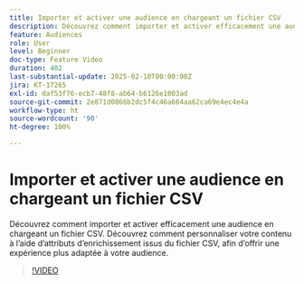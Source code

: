 ```yaml
---
title: Importer et activer une audience en chargeant un fichier CSV
description: Découvrez comment importer et activer efficacement une audience en chargeant un fichier CSV dans AJO. Découvrez comment personnaliser votre contenu à l’aide d’attributs d’enrichissement issus du fichier CSV, afin d’offrir une expérience plus adaptée à votre audience.
feature: Audiences
role: User
level: Beginner
doc-type: Feature Video
duration: 402
last-substantial-update: 2025-02-10T00:00:00Z
jira: KT-17265
exl-id: daf53f76-ecb7-48f8-ab64-b6126e1003ad
source-git-commit: 2e871d0866b2dc5f4c46a664aa62ca69e4ec4e4a
workflow-type: ht
source-wordcount: '90'
ht-degree: 100%

---
```


# Importer et activer une audience en chargeant un fichier CSV

Découvrez comment importer et activer efficacement une audience en chargeant un fichier CSV. Découvrez comment personnaliser votre contenu à l’aide d’attributs d’enrichissement issus du fichier CSV, afin d’offrir une expérience plus adaptée à votre audience.

>[!VIDEO](https://video.tv.adobe.com/v/3444345/?learn=on&enablevpops&captions=fre_fr)
